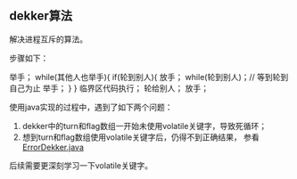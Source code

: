## dekker算法

解决进程互斥的算法。

步骤如下：

举手；
while(其他人也举手){
	if(轮到别人){
		放手；
		while(轮到别人)；// 等到轮到自己为止
		举手；
	}
}
临界区代码执行；
轮给别人；
放手；

使用java实现的过程中，遇到了如下两个问题：
1. dekker中的turn和flag数组一开始未使用volatile关键字，导致死循环；
2. 想到turn和flag数组使用volatile关键字后，仍得不到正确结果，
参看[ErrorDekker.java](src/main/java/com/lyt/learn/ErrorDekker.java)

后续需要更深刻学习一下volatile关键字。

